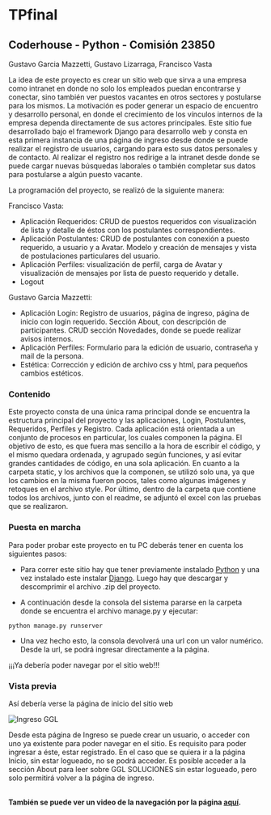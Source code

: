# TPfinal
## Coderhouse - Python - Comisión 23850
Gustavo Garcia Mazzetti, Gustavo Lizarraga, Francisco Vasta

La idea de este proyecto es crear un sitio web que sirva a una empresa como intranet en donde no solo los empleados puedan encontrarse y conectar, sino también ver puestos vacantes en otros sectores y postularse para los mismos. La motivación es poder generar un espacio de encuentro y desarrollo personal, en donde el crecimiento de los vínculos internos de la empresa dependa directamente de sus actores principales.
Este sitio fue desarrollado bajo el framework Django para desarrollo web y consta en esta primera instancia de una página de ingreso desde donde se puede realizar el registro de usuarios, cargando para esto sus datos personales y de contacto. Al realizar el registro nos redirige a la intranet desde donde se puede cargar nuevas búsquedas laborales o también completar sus datos para postularse a algún puesto vacante.

La programación del proyecto, se realizó de la siguiente manera:

Francisco Vasta:  
- Aplicación Requeridos: CRUD de puestos requeridos con visualización de lista y detalle de éstos con los postulantes correspondientes.
- Aplicación Postulantes: CRUD de postulantes con conexión a puesto requerido, a usuario y a Avatar. Modelo y creación de mensajes y vista de postulaciones particulares del usuario.
- Aplicación Perfiles: visualización de perfil, carga de Avatar y visualización de mensajes por lista de puesto requerido y detalle.
- Logout
      
Gustavo Garcia Mazzetti:
- Aplicación Login: Registro de usuarios, página de ingreso, página de inicio con login requerido. Sección About, con descripción de participantes. CRUD sección Novedades, donde se puede realizar avisos internos.
- Aplicación Perfiles: Formulario para la edición de usuario, contraseña y mail de la persona.
- Estética: Corrección y edición de archivo css y html, para pequeños cambios estéticos.
### Contenido

Este proyecto consta de una única rama principal donde se encuentra la estructura principal del proyecto y las aplicaciones, Login, Postulantes, Requeridos, Perfiles y Registro. Cada aplicación está orientada a un conjunto de procesos en particular, los cuales componen la página. El objetivo de esto, es que fuera mas sencillo a la hora de escribir el código, y el mismo quedara ordenada, y agrupado según funciones, y así evitar grandes cantidades de código, en una sola aplicación. En cuanto a la carpeta static, y los archivos que la componen, se utilizó solo una, ya que los cambios en la misma fueron pocos, tales como algunas imágenes y retoques en el archivo style. Por último, dentro de la carpeta que contiene todos los archivos, junto con el readme, se adjuntó el excel con las pruebas que se realizaron. 


### Puesta en marcha

Para poder probar este proyecto en tu PC deberás tener en cuenta los siguientes pasos:

- Para correr este sitio hay que tener previamente instalado [Python](https://www.python.org/) y una vez instalado este instalar [Django](https://docs.djangoproject.com/en/4.0/topics/install/). Luego hay que descargar y descomprimir el archivo .zip del proyecto.

- A continuación desde la consola del sistema pararse en la carpeta donde se encuentra el archivo manage.py y ejecutar:
```
python manage.py runserver
```

- Una vez hecho esto, la consola devolverá una url con un valor numérico. Desde la url, se podrá ingresar directamente a la página.


¡¡¡Ya debería poder navegar por el sitio web!!!

### Vista previa

Así debería verse la página de inicio del sitio web

![Ingreso GGL](https://user-images.githubusercontent.com/94941251/149009867-4747eccc-4a5a-4220-a907-0f665c6f4066.jpg)

Desde esta página de Ingreso se puede crear un usuario, o acceder con uno ya existente para poder navegar en el sitio. Es requisito para poder ingresar a éste, estar registrado. En el caso que se quiera ir a la página Inicio, sin estar logueado, no se podrá acceder. Es posible acceder a la sección About para leer sobre GGL SOLUCIONES sin estar logueado, pero solo permitirá volver a la página de ingreso.

<br />__También se puede ver un video de la navegación por la página [aquí](https://drive.google.com/file/d/1y65Pyb89ero8WyBOHyenUzFGv4gEPjBq/view?usp=sharing).__


